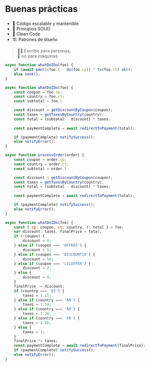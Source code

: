 # Buenas prácticas

<div grid="~ cols-2 gap-4">
<div>

<v-click>

- 👷 Código escalable y mantenible
- 💪 Principios SOLID
- 💬 Clean Code
- 🏗 Patrones de diseño

</v-click>

<v-click>

> 👩‍🦰 Escribe para personas,<br>🤖 no para máquinas

</v-click>

</div>
<div>

<v-click>

```javascript
async function whatDoIDo(foo) {
	if (await pmnt((foo.t - ds(foo.cp)) * tx(foo.ct) ok();
	else nook();
}
```

</v-click>

<v-click>

```js {all|2-4|6-8|10|12-13|1}
async function whatDoIDo(foo) {
	const coupon = foo.cp;
	const country = foo.ct;
	const subtotal = foo.t

	const discount = getDiscountByCoupon(coupon);
	const taxes = getTaxesByCountry(country);
	const total = (subtotal - discount) * taxes;
	
	const paymentComplete = await redirectToPayment(total);

	if (paymentComplete) notifySuccess();
	else notifyError();
}
```

</v-click>

<v-click>

```javascript {1|all}
async function processOrder(order) {
	const coupon = order.cp;
	const country = order.ct;
	const subtotal = order.t

	const discount = getDiscountByCoupon(coupon);
	const taxes = getTaxesByCountry(country);
	const total = (subtotal - discount) * taxes;
	
	const paymentComplete = await redirectToPayment(total);

	if (paymentComplete) notifySuccess();
	else notifyError();
}
```

</v-click>

<v-click>

```javascript
async function whatDoIDo(foo) {
	const { cp: coupon, ct: country, t: total } = foo;
	var discount, taxes, finalPrice = total;
	if (!coupon) {
		discount = 0;
	} else if (coupon === 'OFFER5') {
		discount = 5;
	} else if (coupon === 'DISCOUNT10') {
		discount = 10;
	} else if (coupon === 'LILOFFER') {
		discount = 2;
	} else {
		discount = 0;
	}
	finalPrice -= discount;
	if (country === 'ES') {
		taxes = 1.21;
	} else if (country === 'AN') {
		taxes = 1.10;
	} else if (country === 'AU') {
		taxes = 1.20;
	} else if (country === 'FR') {
		taxes = 1.26;
	} else {
		taxes = 1;
	}
	finalPrice *= taxes;
	const paymentComplete = await redirectToPayment(finalPrice);
	if (paymentComplete) notifySuccess();
	else notifyError();
}
```

</v-click>

</div>
</div>

<style>
  h1 {
    margin-bottom: 22px!important;
  }
  .slidev-layout li {
    font-size: 22px;
    list-style: none;
    margin: 0;
    padding: 0;
  }
  .slidev-layout blockquote {
    margin: 24px 0 0 0;
    padding: 16px 24px;
    width: 85%;
  }
  .slidev-layout blockquote p {
    font-size: 22px;
    line-height: 1.5;
  }
  .slidev-code {
    position: fixed;
    top: 5%;
    right: 3%;
    width: 50%;
    height: 88%!important;
    font-size: 13px!important;
    letter-spacing: -0.5px;
  }
</style>
